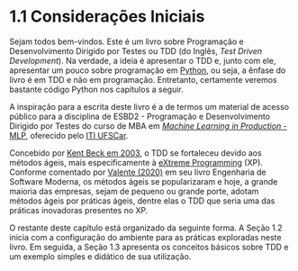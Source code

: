 # 1.1 Considerações Iniciais

Sejam todos bem-vindos. Este é um livro sobre Programação e Desenvolvimento Dirigido por Testes ou TDD \(do Inglês, _Test Driven Development_\). Na verdade, a ideia é apresentar o TDD e, junto com ele, apresentar um pouco sobre programação em [Python](https://www.python.org/), ou seja, a ênfase do livro é em TDD e não em programação. Entretanto, certamente veremos bastante código Python nos capítulos a seguir.

A inspiração para a escrita deste livro é a de termos um material de acesso público para a disciplina de ESBD2 - Programação e Desenvolvimento Dirigido por Testes do curso de MBA em [_Machine Learning in Production_ - MLP](https://iti.ufscar.mba/mlp), oferecido pelo [ITI UFSCar](https://iti.ufscar.mba/).

Concebido por [Kent Beck em 2003](https://www.amazon.com.br/Test-Driven-Development-Kent-Beck/dp/0321146530), o TDD se fortaleceu devido aos métodos ágeis, mais especificamente à [eXtreme Programming](https://www.amazon.com.br/gp/product/0201616416/ref=dbs_a_def_rwt_bibl_vppi_i6) \(XP\). Conforme comentado por [Valente \(2020\)](https://engsoftmoderna.info/) em seu livro Engenharia de Software Moderna, os métodos ágeis se popularizaram e hoje, a grande maioria das empresas, sejam de pequeno ou grande porte, adotam métodos ágeis por práticas ágeis, dentre elas o TDD que seria uma das práticas inovadoras presentes no XP.

O restante deste capítulo está organizado da seguinte forma. A Seção 1.2 inicia com a configuração do ambiente para as práticas exploradas neste livro. Em seguida, a Seção 1.3 apresenta os conceitos básicos sobre TDD e um exemplo simples e didático de sua utilização.

